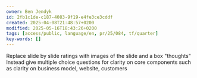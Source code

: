 ```yaml
---
owner: Ben Jendyk
id: 2fb1c1de-c187-4083-9f19-e4fe3ce3cddf
created: 2025-04-08T21:48:57+0200
modified: 2025-05-16T18:43:26+0200
tags: [access/public, language/en, pr/25/084, tf/quarter]
key-words: []
---
```


Replace slide by slide ratings with images of the slide and a box "thoughts"
Instead give multiple choice questions for clarity on core components such as clarity on business model, website, customers